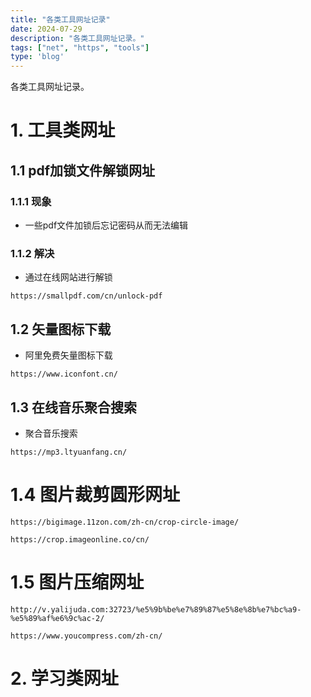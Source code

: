 ```yaml
---
title: "各类工具网址记录"
date: 2024-07-29
description: "各类工具网址记录。"
tags: ["net", "https", "tools"]
type: 'blog'
---
```


各类工具网址记录。

<!--more-->
# 1. 工具类网址

## 1.1 pdf加锁文件解锁网址
### 1.1.1 现象
- 一些pdf文件加锁后忘记密码从而无法编辑

### 1.1.2 解决
- 通过在线网站进行解锁
```url
https://smallpdf.com/cn/unlock-pdf
```

## 1.2 矢量图标下载
- 阿里免费矢量图标下载
```url
https://www.iconfont.cn/
```

## 1.3 在线音乐聚合搜索
- 聚合音乐搜索
```url
https://mp3.ltyuanfang.cn/
```

# 1.4 图片裁剪圆形网址
```url
https://bigimage.11zon.com/zh-cn/crop-circle-image/

https://crop.imageonline.co/cn/
```

# 1.5 图片压缩网址
```url
http://v.yalijuda.com:32723/%e5%9b%be%e7%89%87%e5%8e%8b%e7%bc%a9-%e5%89%af%e6%9c%ac-2/

https://www.youcompress.com/zh-cn/
```

# 2. 学习类网址